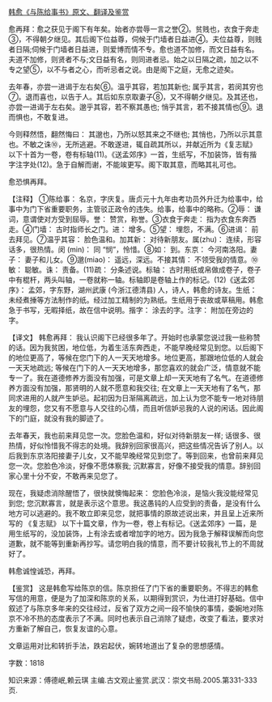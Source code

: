 [韩愈《与陈给事书》原文、翻译及鉴赏](https://www.vrrw.net/wx/14107.html)

愈再拜：愈之获见于阁下有年矣。始者亦尝辱一言之誉②。贫贱也，衣食于奔走③，不得朝夕继见。其后阁下位益尊，伺候于门墙者日益进④。夫位益尊，则贱者日隔;伺候于门墙者日益进，则爱博而情不专。愈也道不加修，而文日益有名。夫道不加修，则贤者不与;文日益有名，则同进者忌。始之以日隔之疏，加之以不专之望⑤，以不与者之心，而听忌者之说。由是阁下之庭，无愈之迹矣。

去年春，亦尝一进谒于左右矣⑥。温乎其容，若加其新也; 属乎其言，若闵其穷也⑦。退而喜也，以告于人。其后如东京取妻子⑧，又不得朝夕继见。及其还也，亦尝一进谒于左右矣。邈乎其容，若不察其愚也; 悄乎其言，若不接其情也⑨。退而惧也，不敢复进。

今则释然悟，翻然悔曰： 其邈也，乃所以怒其来之不继也; 其悄也，乃所以示其意也。不敏之诛⑩，无所逃避。不敢遂进，辄自疏其所以，并献近所为《复志赋》 以下十首为一卷，卷有标轴(11)。《送孟郊序》一首，生纸写，不加装饰，皆有揩字注字处(12)。急于自解而谢，不能竢更写。阁下取其意，而略其礼可也。

愈恐惧再拜。



【注释】 ①陈给事： 名京，字庆复。唐贞元十九年由考功员外升迁为给事中，给事中为门下省重要职务，主管驳正政令的违失。给事，给事中的略称。②辱： 谦词，意谓使对方受到屈辱。誉： 赞赏，称誉。③衣食于奔走： 指为衣食东奔西走。④门墙： 古时指师长之门。进： 增多。⑤望： 埋怨，不满。⑥进谒： 前去拜见。⑦温乎其容： 脸色温和。加其新： 对待新朋友。属(zhu)： 连续，形容话多，很热情。闵 (min)： 同 “悯”，怜惜。⑧如： 到。东京： 今河南洛阳。妻子： 妻子和儿女。⑨邈(miao)： 遥远，深远。不接其情： 不领受我的情意。⑩敏： 聪敏。诛： 责备。(11)疏： 分条述说。标轴： 古时用纸或帛做成卷子，卷子中有棍杆，两头叫轴，一卷就称一轴。标轴即是卷轴上作的标记。(12)《送孟郊序》： 孟郊，字东野，湖州武康 (今浙江德清县) 人，诗人，韩愈的诗友。生纸： 未经煮捶等方法制作的纸。经过加工精制的为熟纸。生纸用于丧故或草稿用。韩愈急于书写，无暇择纸，故在信中说明。揩字： 涂去的字。注字： 附加在旁边的字。

【译文】 韩愈再拜： 我认识阁下已经很多年了。开始时也承蒙您说过我一些称赞的话。因为我贫困，地位低，为着生活东奔西走，不能早晚经常见到您。以后阁下的地位更高了，等候在您门下的人一天天地增多。地位更高，那跟地位低的人就会一天天地疏远; 等候在门下的人一天天地增多，那您喜欢的就会广泛，情意就不能专一了。我在道德修养方面没有加强，可是文章上却一天天地有了名气。在道德修养方面没有加强，那贤明的人就不愿意和我交往; 在文章上一天天地有了名气，那同求进用的人就产生妒忌。起初因为日渐隔离疏远，加上认为您不能专一地对待朋友的埋怨，您又有不愿意与人交往的心情，而且听信妒忌我的人说的闲话。因此阁下的门庭，就没有我的脚迹了。

去年春天，我也前来拜见您一次。您脸色温和，好似对待新朋友一样; 话很多、很热情，好似怜惜我不得志的处境。我辞别回家很高兴，把这些情况告诉了别人。以后我到东京洛阳接妻子儿女，又不能早晚经常见到您了。等到回来，也曾前来拜见您一次。您脸色冷淡，好像不愿体察我; 沉默寡言，好像不接受我的情意。辞别回家心里十分不安，不敢再来见您了。

现在，我疑虑消除醒悟了，很快就懊悔起来： 您脸色冷淡，是恼火我没能经常见到您; 您沉默寡言，就是表示这个意思。我这愚钝的人应受到的责备，是没有什么地方可以逃避的。我不敢立即来见您，就把事情的原故述说出来，并且呈上近来所写的 《复志赋》 以下十篇文章，作为一卷，卷上有标记。《送孟郊序》一篇，是用生纸写的，没加装饰，上有涂去或者增加字的地方。因为我急于解释误解而向您道歉，就不能等到重新再抄写。请您明白我的情意，而不要计较我礼节上的不周就好了。

韩愈诚惶诚恐，再拜。

【鉴赏】 这是韩愈写给陈京的信。陈京担任了门下省的重要职务。不得志的韩愈写信的用意，便是为了加深和陈京的关系，以期得到赏识，为仕进打好基础。信中叙述了与陈京多年来的交往经过，反省了双方之间一段不愉快的事情，委婉地对陈京不冷不热的态度表示了不满。同时也表示自己消除了疑虑，改变了看法，要求对方重新了解自己，恢复友谊的心意。

文章运用对比和转折手法，跌宕起伏，婉转地道出了复杂的思想感情。

字数：1818

知识来源：傅德岷,赖云琪 主编.古文观止鉴赏.武汉：崇文书局.2005.第331-333页.

